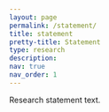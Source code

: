 ```yaml
---
layout: page
permalink: /statement/
title: statement
pretty-title: Statement
type: research
description: 
nav: true
nav_order: 1
---
```


Research statement text.
